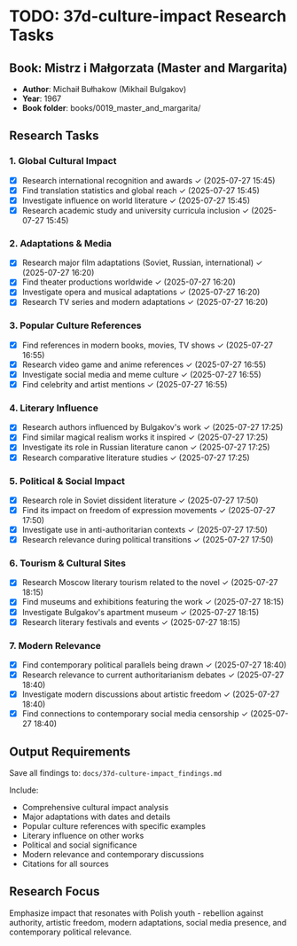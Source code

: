 # TODO: 37d-culture-impact Research Tasks

## Book: Mistrz i Małgorzata (Master and Margarita)
- **Author**: Michaił Bułhakow (Mikhail Bulgakov)  
- **Year**: 1967
- **Book folder**: books/0019_master_and_margarita/

## Research Tasks

### 1. Global Cultural Impact
- [x] Research international recognition and awards ✓ (2025-07-27 15:45)
- [x] Find translation statistics and global reach ✓ (2025-07-27 15:45)
- [x] Investigate influence on world literature ✓ (2025-07-27 15:45)
- [x] Research academic study and university curricula inclusion ✓ (2025-07-27 15:45)

### 2. Adaptations & Media
- [x] Research major film adaptations (Soviet, Russian, international) ✓ (2025-07-27 16:20)
- [x] Find theater productions worldwide ✓ (2025-07-27 16:20)
- [x] Investigate opera and musical adaptations ✓ (2025-07-27 16:20)
- [x] Research TV series and modern adaptations ✓ (2025-07-27 16:20)

### 3. Popular Culture References
- [x] Find references in modern books, movies, TV shows ✓ (2025-07-27 16:55)
- [x] Research video game and anime references ✓ (2025-07-27 16:55)
- [x] Investigate social media and meme culture ✓ (2025-07-27 16:55)
- [x] Find celebrity and artist mentions ✓ (2025-07-27 16:55)

### 4. Literary Influence
- [x] Research authors influenced by Bulgakov's work ✓ (2025-07-27 17:25)
- [x] Find similar magical realism works it inspired ✓ (2025-07-27 17:25)
- [x] Investigate its role in Russian literature canon ✓ (2025-07-27 17:25)
- [x] Research comparative literature studies ✓ (2025-07-27 17:25)

### 5. Political & Social Impact
- [x] Research role in Soviet dissident literature ✓ (2025-07-27 17:50)
- [x] Find its impact on freedom of expression movements ✓ (2025-07-27 17:50)
- [x] Investigate use in anti-authoritarian contexts ✓ (2025-07-27 17:50)
- [x] Research relevance during political transitions ✓ (2025-07-27 17:50)

### 6. Tourism & Cultural Sites
- [x] Research Moscow literary tourism related to the novel ✓ (2025-07-27 18:15)
- [x] Find museums and exhibitions featuring the work ✓ (2025-07-27 18:15)
- [x] Investigate Bulgakov's apartment museum ✓ (2025-07-27 18:15)
- [x] Research literary festivals and events ✓ (2025-07-27 18:15)

### 7. Modern Relevance
- [x] Find contemporary political parallels being drawn ✓ (2025-07-27 18:40)
- [x] Research relevance to current authoritarianism debates ✓ (2025-07-27 18:40)
- [x] Investigate modern discussions about artistic freedom ✓ (2025-07-27 18:40)
- [x] Find connections to contemporary social media censorship ✓ (2025-07-27 18:40)

## Output Requirements
Save all findings to: `docs/37d-culture-impact_findings.md`

Include:
- Comprehensive cultural impact analysis
- Major adaptations with dates and details
- Popular culture references with specific examples
- Literary influence on other works
- Political and social significance
- Modern relevance and contemporary discussions
- Citations for all sources

## Research Focus
Emphasize impact that resonates with Polish youth - rebellion against authority, artistic freedom, modern adaptations, social media presence, and contemporary political relevance.